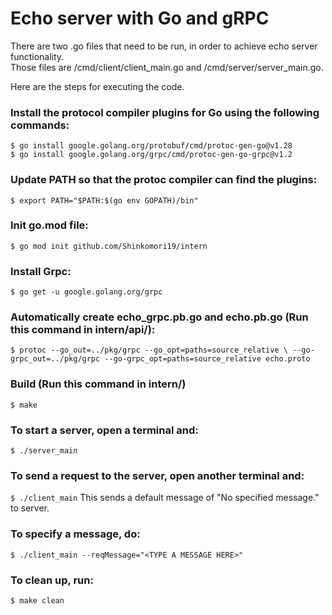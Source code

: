# Echo server with Go and gRPC

There are two .go files that need to be run, in order to achieve echo server functionality.<br>
Those files are /cmd/client/client_main.go and /cmd/server/server_main.go.<br>

Here are the steps for executing the code.

### Install the protocol compiler plugins for Go using the following commands:<br>

`$ go install google.golang.org/protobuf/cmd/protoc-gen-go@v1.28`<br>
`$ go install google.golang.org/grpc/cmd/protoc-gen-go-grpc@v1.2`<br>

### Update PATH so that the protoc compiler can find the plugins:<br>

`$ export PATH="$PATH:$(go env GOPATH)/bin"`

### Init go.mod file:<br>

`$ go mod init github.com/Shinkomori19/intern`

### Install Grpc:<br>

`$ go get -u google.golang.org/grpc`

### Automatically create echo_grpc.pb.go and echo.pb.go (Run this command in intern/api/):

`$ protoc --go_out=../pkg/grpc --go_opt=paths=source_relative \ --go-grpc_out=../pkg/grpc --go-grpc_opt=paths=source_relative echo.proto`

### Build (Run this command in intern/)<br>

`$ make`

### To start a server, open a terminal and:<br>

`$ ./server_main`

### To send a request to the server, open another terminal and:<br>

`$ ./client_main`
This sends a default message of "No specified message." to server.<br>

### To specify a message, do:<br>

`$ ./client_main --reqMessage="<TYPE A MESSAGE HERE>"`

### To clean up, run:<br>

`$ make clean`
